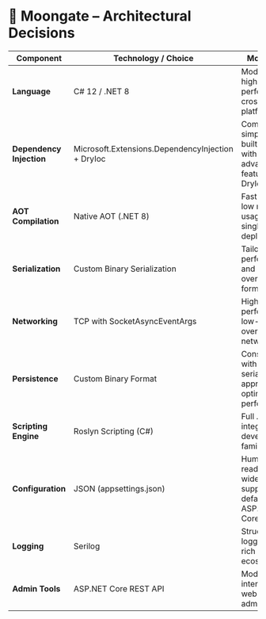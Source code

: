 # 🧱 Moongate – Architectural Decisions

| Component                | Technology / Choice                               | Motivation                                                          |
|--------------------------|---------------------------------------------------|---------------------------------------------------------------------|
| **Language**             | C# 12 / .NET 8                                    | Modern, high-performance, cross-platform                            |
| **Dependency Injection** | Microsoft.Extensions.DependencyInjection + DryIoc | Combines simplicity of built-in DI with advanced features of DryIoc |
| **AOT Compilation**      | Native AOT (.NET 8)                               | Fast startup, low memory usage, single-file deployment              |
| **Serialization**        | Custom Binary Serialization                       | Tailored for performance and control over data format               |
| **Networking**           | TCP with SocketAsyncEventArgs                     | High-performance, low-overhead networking                           |
| **Persistence**          | Custom Binary Format                              | Consistent with serialization approach, optimized for performance   |
| **Scripting Engine**     | Roslyn Scripting (C#)                             | Full .NET integration, developer familiarity                        |
| **Configuration**        | JSON (appsettings.json)                           | Human-readable, widely supported, default in ASP.NET Core           |
| **Logging**              | Serilog                                           | Structured logging with rich ecosystem                              |
| **Admin Tools**          | ASP.NET Core REST API                             | Modern, interactive web-based administration                        |
